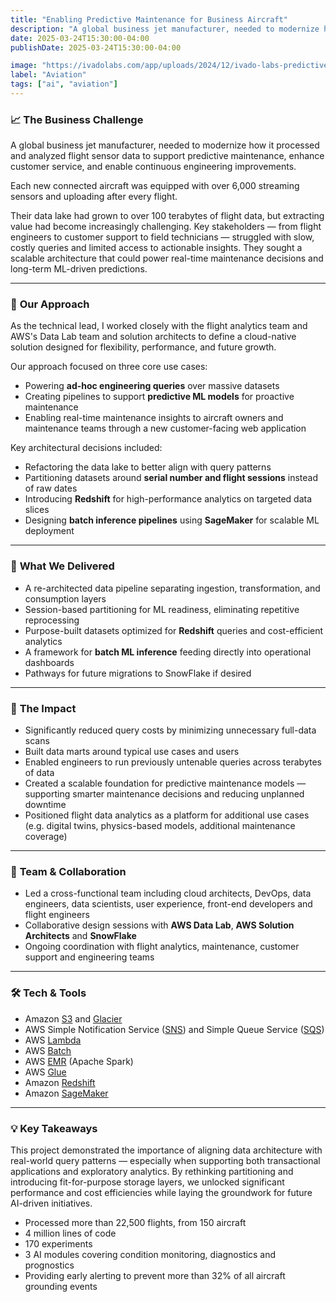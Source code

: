 ```yaml
---
title: "Enabling Predictive Maintenance for Business Aircraft"
description: "A global business jet manufacturer, needed to modernize how it processed and analyzed flight sensor data to support predictive maintenance, enhance customer service, and enable continuous engineering improvements"
date: 2025-03-24T15:30:00-04:00
publishDate: 2025-03-24T15:30:00-04:00

image: "https://ivadolabs.com/app/uploads/2024/12/ivado-labs-predictive-maintenance-9-1440x800.jpg"
label: "Aviation"
tags: ["ai", "aviation"]
---
```


### 📈 **The Business Challenge**
A global business jet manufacturer, needed to modernize how it processed and analyzed flight sensor data to support predictive maintenance, enhance customer service, and enable continuous engineering improvements.

Each new connected aircraft was equipped with over 6,000 streaming sensors and uploading after every flight.

Their data lake had grown to over 100 terabytes of flight data, but extracting value had become increasingly challenging. Key stakeholders — from flight engineers to customer support to field technicians — struggled with slow, costly queries and limited access to actionable insights. They sought a scalable architecture that could power real-time maintenance decisions and long-term ML-driven predictions.

---

### 🧩 **Our Approach**
As the technical lead, I worked closely with the flight analytics team and AWS's Data Lab team and solution architects to define a cloud-native solution designed for flexibility, performance, and future growth.

Our approach focused on three core use cases:
- Powering **ad-hoc engineering queries** over massive datasets
- Creating pipelines to support **predictive ML models** for proactive maintenance
- Enabling real-time maintenance insights to aircraft owners and maintenance teams through a new customer-facing web application

Key architectural decisions included:
- Refactoring the data lake to better align with query patterns
- Partitioning datasets around **serial number and flight sessions** instead of raw dates
- Introducing **Redshift** for high-performance analytics on targeted data slices
- Designing **batch inference pipelines** using **SageMaker** for scalable ML deployment

---

### 🚀 **What We Delivered**
- A re-architected data pipeline separating ingestion, transformation, and consumption layers
- Session-based partitioning for ML readiness, eliminating repetitive reprocessing
- Purpose-built datasets optimized for **Redshift** queries and cost-efficient analytics
- A framework for **batch ML inference** feeding directly into operational dashboards
- Pathways for future migrations to SnowFlake if desired

---

### 🎯 **The Impact**
- Significantly reduced query costs by minimizing unnecessary full-data scans
- Built data marts around typical use cases and users
- Enabled engineers to run previously untenable queries across terabytes of data
- Created a scalable foundation for predictive maintenance models — supporting smarter maintenance decisions and reducing unplanned downtime
- Positioned flight data analytics as a platform for additional use cases (e.g. digital twins, physics-based models, additional maintenance coverage)

---

### 👥 **Team & Collaboration**
- Led a cross-functional team including cloud architects, DevOps, data engineers, data scientists, user experience, front-end developers and flight engineers
- Collaborative design sessions with **AWS Data Lab**, **AWS Solution Architects** and **SnowFlake**
- Ongoing coordination with flight analytics, maintenance, customer support and engineering teams

---

### 🛠 **Tech & Tools**
- Amazon [S3](http://aws.amazon.com/s3) and [Glacier](https://aws.amazon.com/s3/storage-classes/glacier/)
- AWS Simple Notification Service ([SNS](https://aws.amazon.com/sns/)) and Simple Queue Service ([SQS](https://aws.amazon.com/sqs/))
- AWS [Lambda](http://aws.amazon.com/lambda)
- AWS [Batch](http://aws.amazon.com/batch)
- AWS [EMR](https://aws.amazon.com/emr/) (Apache Spark)
- AWS [Glue](https://aws.amazon.com/glue/)
- Amazon [Redshift](https://aws.amazon.com/redshift/)
- Amazon [SageMaker](https://aws.amazon.com/sagemaker/studio/)

---

### 💡 **Key Takeaways**
This project demonstrated the importance of aligning data architecture with real-world query patterns — especially when supporting both transactional applications and exploratory analytics. By rethinking partitioning and introducing fit-for-purpose storage layers, we unlocked significant performance and cost efficiencies while laying the groundwork for future AI-driven initiatives.

- Processed more than 22,500 flights, from 150 aircraft
- 4 million lines of code
- 170 experiments
- 3 AI modules covering condition monitoring, diagnostics and prognostics
- Providing early alerting to prevent more than 32% of all aircraft grounding events

